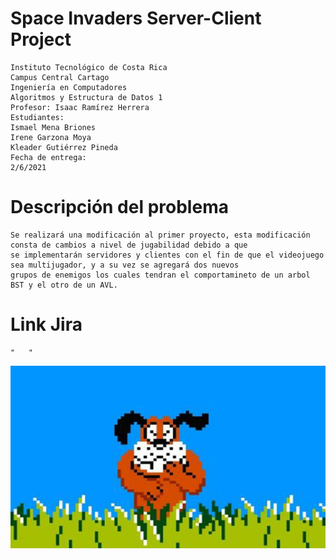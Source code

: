 # Space Invaders Server-Client Project

    Instituto Tecnológico de Costa Rica     
    Campus Central Cartago       
    Ingeniería en Computadores      
    Algoritmos y Estructura de Datos 1      
    Profesor: Isaac Ramírez Herrera   
    Estudiantes:    
    Ismael Mena Briones  
    Irene Garzona Moya      
    Kleader Gutiérrez Pineda    
    Fecha de entrega:    
    2/6/2021

# Descripción del problema

    Se realizará una modificación al primer proyecto, esta modificación consta de cambios a nivel de jugabilidad debido a que
    se implementarán servidores y clientes con el fin de que el videojuego sea multijugador, y a su vez se agregará dos nuevos
    grupos de enemigos los cuales tendran el comportamineto de un arbol BST y el otro de un AVL.

# Link Jira
    "   "


![modelo](imgs/maldito-perro.jpg)